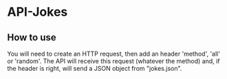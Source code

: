 # API-Jokes

## How to use
You will need to create an HTTP request, then add an header 'method', 'all' or 'random'.
The API will receive this request (whatever the method) and, if the header is right, will send a JSON object from "jokes.json".

